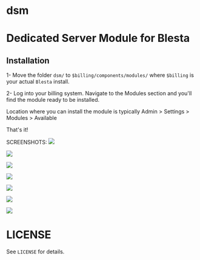 # dsm
Dedicated Server Module for Blesta
====

Installation
-------------
1- Move the folder `dsm/` to `$billing/components/modules/` where `$billing` is your actual `Blesta` install.

2- Log into your billing system. Navigate to the Modules section and you'll find the module ready to be installed.

Location where you can install the module is typically Admin > Settings > Modules > Available

That's it!

SCREENSHOTS:
![](http://i.imgur.com/DrvqOt6.png)

![](http://i.imgur.com/qKSDE03.png)

![](http://i.imgur.com/8A6n3H2.png)

![](http://i.imgur.com/P7aTbWu.png)

![](http://i.imgur.com/4wHxHCT.png)

![](http://i.imgur.com/ca2zGVH.png)

![](http://i.imgur.com/KIHWUmm.png)

# LICENSE

See `LICENSE` for details.
